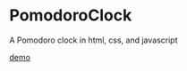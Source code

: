 # PomodoroClock
A Pomodoro clock in html, css, and javascript


[demo](http://codepen.io/ohlaph/full/EZdKXW/)
